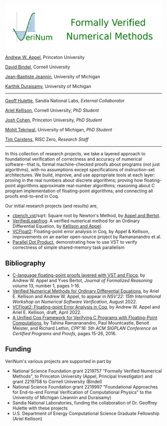 ![VeriNum](logo_full.png)

[Andrew W. Appel](https://www.cs.princeton.edu/~appel/), Princeton University

[David Bindel](https://www.cs.cornell.edu/~bindel/), Cornell University

[Jean-Baptiste Jeannin](http://www-personal.umich.edu/~jeannin/), University of Michigan

[Karthik Duraisamy](https://aero.engin.umich.edu/people/duraisamy-karthik/), University of Michigan

--------------------------------------------------------
[Geoff Hulette](http://ghulette.github.io/), Sandia National Labs,  _External Collaborator_

[Ariel Kellison](https://ak-2485.github.io/), Cornell University,  _PhD Student_

[Josh Cohen](https://www.cs.princeton.edu/~jmc16/), Princeton University,  _PhD Student_

[Mohit Tekriwal](https://mohittkr.github.io/), University of Michigan, _PhD Student_

[Tim Carstens](https://github.com/intoverflow/), RISC Zero,  _Research Staff_

----------------------------------------------------------------

In this collection of research projects, we take a layered approach to foundational verification
of correctness and accuracy of numerical software--that is,
formal machine-checked proofs about programs (not just algorithms),
with no assumptions except specifications of instruction-set
architectures.  We build, improve, and use appropriate tools at
each layer: proving in the real numbers about discrete
algorithms; proving how floating-point algorithms approximate
real-number algorithms; reasoning about C program implementation
of floating-point algorithms; and connecting all proofs end-to-end
in Coq.

Our initial research projects (and results) are,
- [cbench_vst](https://github.com/cverified/cbench-vst)/sqrt: Square root by Newton's Method, by [Appel and Bertot](https://doi.org/10.6092/issn.1972-5787/11442).
- [VerifiedLeapfrog](https://github.com/VeriNum/VerifiedLeapfrog): A verified numerical method for an Ordinary Differential Equation, by [Kellison and Appel](https://github.com/VeriNum/VerifiedLeapfrog/raw/main/Paper.pdf).
- [VCFloat2](https://github.com/VeriNum/vcfloat): Floating-point error analysis in Coq, by Appel & Kellison, improvements on an earlier open-source project by Ramananandro et al.
- [Parallel Dot Product](https://github.com/VeriNum/pardotprod), demonstrating how to use VST to verify correctness of simple shared-memory task parallelism

## Bibliography

- [C-language floating-point proofs layered with VST and Flocq](https://doi.org/10.6092/issn.1972-5787/11442), by Andrew W. Appel and Yves Bertot, _Journal of Formalized Reasoning_ volume 13, number 1, pages 1-16.
- [Verified Numerical Methods for Ordinary Differential Equations](https://github.com/VeriNum/VerifiedLeapfrog/raw/main/Paper.pdf), by Ariel E. Kellison and Andrew W. Appel, to appear in _NSV'22: 15th International Workshop on Numerical Software Verification_, August 2022.
- [VCFloat2: Floating-point Error Analysis in Coq](https://github.com/VeriNum/vcfloat/raw/master/doc/vcfloat2.pdf), by Andrew W. Appel and Ariel E. Kellison, draft, April 2022.
- [A Unified Coq Framework for Verifying C Programs with Floating-Point Computations](https://dl.acm.org/doi/10.1145/2854065.2854066), by Tahina Ramananandro,  Paul Mountcastle, Benoit Meister, and Richard Lethin, _CPP'16: 5th ACM SIGPLAN Conference on Certified Programs and Proofs,_ pages 15-26, 2016.

## Funding

VeriNum's various projects are supported in part by
- National Science Foundation grant 2219757 "Formally Verified Numerical Methods", to Princeton University (Appel, Principal Investigator) and grant 2219758 to Cornell University (Bindel)
- National Science Foundation grant 2219997 "Foundational Approaches for End-to-end Formal Verification of Computational Physics" to the University of Michigan (Jeannin and Duraisamy)
- Sandia National Laboratories, funding the collaboration of Dr. Geoffrey Hulette with these projects
- U.S. Department of Energy Computational Science Graduate Fellowship (Ariel Kellison)
